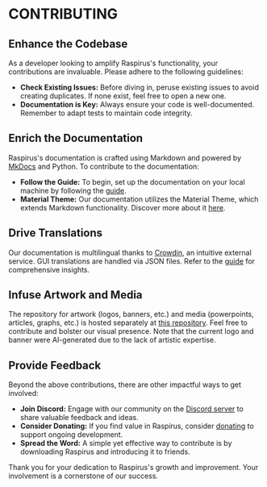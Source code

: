 # CONTRIBUTING

## Enhance the Codebase

As a developer looking to amplify Raspirus's functionality, your contributions are invaluable. Please adhere to the following guidelines:

- **Check Existing Issues:** Before diving in, peruse existing issues to avoid creating duplicates. If none exist, feel free to open a new one.
- **Documentation is Key:** Always ensure your code is well-documented. Remember to adapt tests to maintain code integrity.

## Enrich the Documentation

Raspirus's documentation is crafted using Markdown and powered by [MkDocs](https://www.mkdocs.org/user-guide/installation/) and Python. To contribute to the documentation:

- **Follow the Guide:** To begin, set up the documentation on your local machine by following the [guide](https://raspirus.github.io/docs/guides).
- **Material Theme:** Our documentation utilizes the Material Theme, which extends Markdown functionality. Discover more about it [here](https://squidfunk.github.io/mkdocs-material/reference).

## Drive Translations

Our documentation is multilingual thanks to [Crowdin](https://crowdin.com/project/raspirus), an intuitive external service. GUI translations are handled via JSON files. Refer to the [guide](https://raspirus.github.io/docs/guides) for comprehensive insights.

## Infuse Artwork and Media

The repository for artwork (logos, banners, etc.) and media (powerpoints, articles, graphs, etc.) is hosted separately at [this repository](https://github.com/Raspirus/media). Feel free to contribute and bolster our visual presence. Note that the current logo and banner were AI-generated due to the lack of artistic expertise.

## Provide Feedback

Beyond the above contributions, there are other impactful ways to get involved:

- **Join Discord:** Engage with our community on the [Discord server](https://discord.gg/Vx7fW9PA8B) to share valuable feedback and ideas.
- **Consider Donating:** If you find value in Raspirus, consider [donating](https://github.com/sponsors/Raspirus) to support ongoing development.
- **Spread the Word:** A simple yet effective way to contribute is by downloading Raspirus and introducing it to friends.

Thank you for your dedication to Raspirus's growth and improvement. Your involvement is a cornerstone of our success.